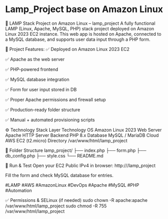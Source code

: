 # Lamp_Project base on Amazon Linux
📁 LAMP Stack Project on Amazon Linux – lamp_project
A fully functional LAMP (Linux, Apache, MySQL, PHP) stack project deployed on Amazon Linux 2023 EC2 instance. This web app is hosted on Apache, connected to a MySQL database, and supports user data input through a PHP form.

📌 Project Features:
✅ Deployed on Amazon Linux 2023 EC2

✅ Apache as the web server

✅ PHP-powered frontend

✅ MySQL database integration

✅ Form for user input stored in DB

✅ Proper Apache permissions and firewall setup

✅ Production-ready folder structure

✅ Manual + automated provisioning scripts

⚙️ Technology Stack
Layer	Technology
OS	Amazon Linux 2023
Web Server	Apache HTTP Server
Backend	PHP 8.x
Database	MySQL / MariaDB
Cloud	AWS EC2 (t2.micro)
Directory	/var/www/html/lamp_project


🧱 Folder Structure
lamp_project/
├── index.php
├── form.php
├── db_config.php
├── style.css
└── README.md



🚀 Run & Test
Open your EC2 Public IPv4 in browser:
http://<your-ec2-ip>/lamp_project

Fill the form and check MySQL database for entries.


#LAMP #AWS #AmazonLinux #DevOps #Apache #MySQL #PHP #Automation 


✅ Permissions & SELinux (if needed)
sudo chown -R apache:apache /var/www/html/lamp_project
sudo chmod -R 755 /var/www/html/lamp_project

